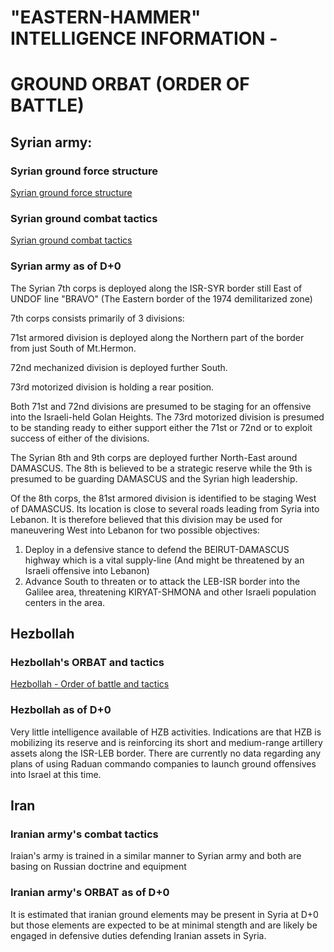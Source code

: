 # "EASTERN-HAMMER" INTELLIGENCE INFORMATION - 
# GROUND ORBAT (ORDER OF BATTLE)

## Syrian army:

### Syrian ground force structure
[Syrian ground force structure](https://cloud.132virtualwing.org/s/s76MQkpKEy4pKFn)

### Syrian ground combat tactics
[Syrian ground combat tactics](https://cloud.132virtualwing.org/s/nMrojaiiqQBafN3)

### Syrian army as of D+0

The Syrian 7th corps is deployed along the ISR-SYR border still East of UNDOF line "BRAVO" (The Eastern border of the 1974 demilitarized zone)

7th corps consists primarily of 3 divisions:

71st armored division is deployed along the Northern part of the border from just South of Mt.Hermon.

72nd mechanized division is deployed further South.

73rd motorized division is holding a rear position.

Both 71st and 72nd divisions are presumed to be staging for an offensive into the Israeli-held Golan Heights. The 73rd motorized division is presumed to be standing ready to either support either the 71st or 72nd or to exploit success of either of the divisions.

The Syrian 8th and 9th corps are deployed further North-East around DAMASCUS. The 8th is believed to be a strategic reserve while the 9th is presumed to be guarding DAMASCUS and the Syrian high leadership.

Of the 8th corps, the 81st armored division is identified to be staging West of DAMASCUS. Its location is close to several roads leading from Syria into Lebanon. It is therefore believed that this division may be used for maneuvering West into Lebanon for two possible objectives:

1)  Deploy in a defensive stance to defend the BEIRUT-DAMASCUS highway which is a vital supply-line (And might be threatened by an Israeli offensive into Lebanon) <br>
2)  Advance South to threaten or to attack the LEB-ISR border into the Galilee area, threatening KIRYAT-SHMONA and other Israeli population centers in the area.


## Hezbollah
### Hezbollah's ORBAT and tactics
[Hezbollah - Order of battle and tactics](https://cloud.132virtualwing.org/s/NBWAa2mB4ByHwce)

### Hezbollah as of D+0
Very little intelligence available of HZB activities. Indications are that HZB is mobilizing its reserve and is reinforcing its short and medium-range artillery assets along the ISR-LEB border. There are currently no data regarding any plans of using Raduan commando companies to launch ground offensives into Israel at this time.

## Iran
### Iranian army's combat tactics
Iraian's army is trained in a similar manner to Syrian army and both are basing on Russian doctrine and equipment

### Iranian army's ORBAT as of D+0
It is estimated that iranian ground elements may be present in Syria at D+0 but those elements are expected to be at minimal stength and are likely be engaged in defensive duties defending Iranian assets in Syria.
